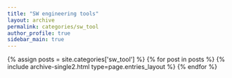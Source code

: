 ```yaml
---
title: "SW engineering tools"
layout: archive
permalink: categories/sw_tool
author_profile: true
sidebar_main: true
---
```


{% assign posts = site.categories['sw_tool'] %}
{% for post in posts %} {% include archive-single2.html type=page.entries_layout %} {% endfor %}